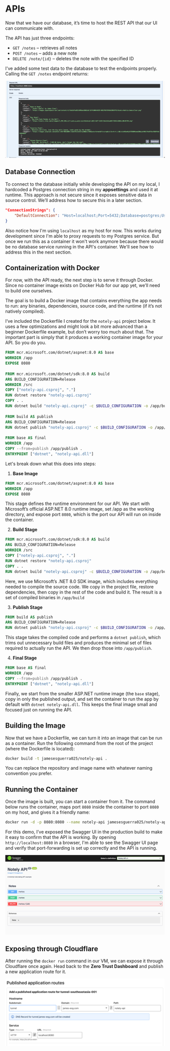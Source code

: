 # APIs

Now that we have our database, it’s time to host the REST API that our UI can communicate with.

The API has just three endpoints:
- `GET /notes` – retrieves all notes
- `POST /notes` – adds a new note
- `DELETE /note/{id}` – deletes the note with the specified ID

I've added some test data to the database to test the endpoints properly. Calling the `GET /notes` endpoint returns:

![Figure 1](../images/apis-2.jpg)

## Database Connection
To connect to the database initially while developing the API on my local, I hardcoded a Postgres connection string in my **appsettings** and used it at runtime. This approach is not secure since it exposes sensitive data in source control. We’ll address how to secure this in a later section.

```json
"ConnectionStrings": {
    "DefaultConnection": "Host=localhost;Port=5432;Database=postgres;Username=postgres;Password=postgres"
}
```
Also notice how I'm using `localhost` as my host for now. This works during development since I'm able to proxy requests to my Postgres service. But once we run this as a container it won't work anymore because there would be no database service running in the API's container. We'll see how to address this in the next section.

## Containerization with Docker
For now, with the API ready, the next step is to serve it through Docker. Since no container image exists on Docker Hub for our app yet, we’ll need to build one ourselves.

The goal is to build a Docker image that contains everything the app needs to run: any binaries, dependencies, source code, and the runtime (if it’s not natively compiled).

I’ve included the Dockerfile I created for the `notely-api` project below. It uses a few optimizations and might look a bit more advanced than a beginner Dockerfile example, but don’t worry too much about that. The important part is simply that it produces a working container image for your API. So you do you.

```dockerfile
FROM mcr.microsoft.com/dotnet/aspnet:8.0 AS base
WORKDIR /app
EXPOSE 8080

FROM mcr.microsoft.com/dotnet/sdk:8.0 AS build
ARG BUILD_CONFIGURATION=Release
WORKDIR /src
COPY ["notely-api.csproj", "."]
RUN dotnet restore "notely-api.csproj"
COPY . .
RUN dotnet build "notely-api.csproj" -c $BUILD_CONFIGURATION -o /app/build

FROM build AS publish
ARG BUILD_CONFIGURATION=Release
RUN dotnet publish "notely-api.csproj" -c $BUILD_CONFIGURATION -o /app/publish /p:UseAppHost=false

FROM base AS final
WORKDIR /app
COPY --from=publish /app/publish .
ENTRYPOINT ["dotnet", "notely-api.dll"]
```

Let's break down what this does into steps:

1. **Base Image**
```dockerfile
FROM mcr.microsoft.com/dotnet/aspnet:8.0 AS base
WORKDIR /app
EXPOSE 8080
```
This stage defines the runtime environment for our API. We start with Microsoft’s official ASP.NET 8.0 runtime image, set /app as the working directory, and expose port `8080`, which is the port our API will run on inside the container.

2. **Build Stage**
```dockerfile
FROM mcr.microsoft.com/dotnet/sdk:8.0 AS build
ARG BUILD_CONFIGURATION=Release
WORKDIR /src
COPY ["notely-api.csproj", "."]
RUN dotnet restore "notely-api.csproj"
COPY . .
RUN dotnet build "notely-api.csproj" -c $BUILD_CONFIGURATION -o /app/build
```
Here, we use Microsoft’s .NET 8.0 SDK image, which includes everything needed to compile the source code. We copy in the project file, restore dependencies, then copy in the rest of the code and build it. The result is a set of compiled binaries in `/app/build`

3. **Publish Stage**
```dockerfile
FROM build AS publish
ARG BUILD_CONFIGURATION=Release
RUN dotnet publish "notely-api.csproj" -c $BUILD_CONFIGURATION -o /app/publish /p:UseAppHost=false
```
This stage takes the compiled code and performs a `dotnet publish`, which trims out unnecessary build files and produces the minimal set of files required to actually run the API. We then drop those into `/app/publish`.

4. **Final Stage**
```dockerfile
FROM base AS final
WORKDIR /app
COPY --from=publish /app/publish .
ENTRYPOINT ["dotnet", "notely-api.dll"]
```
Finally, we start from the smaller ASP.NET runtime image (the `base` stage), copy in only the published output, and set the container to run the app by default with `dotnet notely-api.dll`. This keeps the final image small and focused just on running the API.

## Building the Image

Now that we have a Dockerfile, we can turn it into an image that can be run as a container. Run the following command from the root of the project (where the Dockerfile is located):

```sh
docker build -t jamesesguerra025/notely-api .
```

You can replace the repository and image name with whatever naming convention you prefer.

## Running the Container

Once the image is built, you can start a container from it. The command below runs the container, maps port `8080` inside the container to port `8080` on my host, and gives it a friendly name:

```sh
docker run -d -p 8080:8080 --name notely-api jamesesguerra025/notely-api
```

For this demo, I’ve exposed the Swagger UI in the production build to make it easy to confirm that the API is working. By opening `http://localhost:8080` in a browser, I'm able to see the Swagger UI page and verify that port-forwarding is set up correctly and the API is running.

![Figure 2](../images/apis-1.jpg)

## Exposing through Cloudflare
After running the `docker run` command in our VM, we can expose it through Cloudflare once again. Head back to the **Zero Trust Dashboard** and publish a new application route for it.

![Figure 3](../images/apis-3.jpg)